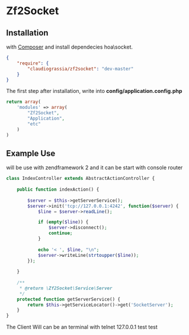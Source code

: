 # Zf2Socket

## Installation
with [Composer](http://getcompoer.org) and install dependecies hoa\socket.

```json
{
    "require": {
        "claudiograssia/zf2socket": "dev-master"
    }
}
```

The first step after installation, write into **config/application.config.php**
```php
return array(
    'modules' => array(
        "Zf2Socket",
        "Application",
        "etc"
    )
)
```

## Example Use
will be use with zendframework 2
and it can be start with console router

```php
class IndexController extends AbstractActionController {
    
    public function indexAction() {
        
        $server = $this->getServerService();
        $server->init('tcp://127.0.0.1:4242', function($server) {
            $line = $server->readLine();

            if (empty($line)) {
                $server->disconnect();
                continue;
            }
    
            echo '< ', $line, "\n";
            $server->writeLine(strtoupper($line));
        });
        
    }
    
    /**
     * @return \Zf2Socket\Service\Server
     */
    protected function getServerService() {
        return $this->getServiceLocator()->get('SocketServer');
    }
}
```

The Client Will can be an terminal with
telnet 127.0.0.1
test
test


